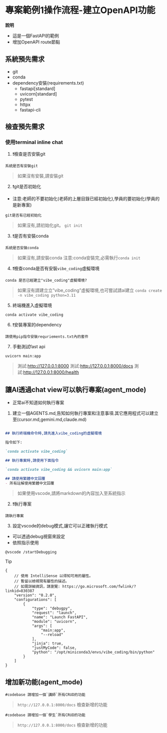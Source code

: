 # 專案範例1操作流程-建立OpenAPI功能

**說明**
- 這是一個FastAPI的範例
- 增加OpenAPI route節點

## 系統預先需求

- git
- conda
- dependency安裝(requirements.txt)
	- fastapi[standard]
	- uvicorn[standard]
	- pytest
	- httpx
	- fastapi-cli

## 檢查預先需求

### 使用terminal inline chat

1. ❗️檢查是否安裝git

> 
```
系統是否有安裝git
```

> 如果沒有安裝,請安裝git

2. ❗️git是否初始化

- 注意:老師的不要初始化(老師的上層目錄已經初始化),學員的要初始化(學員的是新專案)

> 
```
git是否有已經初始化
```

> 如果沒有,請初始化git。
> `git init`

3. ❗️是否有安裝conda

>
```
系統是否安裝conda
```

> 如果沒有,請安裝conda
> 注意:conda安裝完,必需執行`conda init`

4. ❗️檢查conda是否有安裝`vibe_coding`虛擬環境

> 
```
conda 是否已經建立"vibe_coding"虛擬環境?
```

> 如果沒有請建立立”vibe_coding”虛擬環境,也可嘗試請ai建立
> `conda create -n vibe_coding python=3.11`

5. 終端機進入虛擬環境

`conda activate vibe_coding`

6. ❗️安裝專案的dependency

>
```
請使用pip指令安裝requriements.txt內的套件 
```

7. 手動測試fast api

```
uvicorn main:app
```

> 測試:http://127.0.0.1:8000
> 測試:http://127.0.0.1:8000/docs
> 測試:http://127.0.0.1:8000/health

## 讓AI透過chat view可以執行專案(agent_mode)
- 正常ai不知道如何執行專案

1. 建立一個AGENTS.md,告知如何執行專案和注意事項.其它應用程式可以建立至(cursor.md,gemini.md,claude.md)

```markdown

## 執行終端機命令時,請先進入vibe_coding的虛擬環境

指令如下:

`conda activate vibe_coding`

## 執行專案時,請使用下面指令

`conda activate vibe_coding && uvicorn main:app`

## 請使用繁體中文回覆
- 所有註解使用繁體中文回覆
```

> 如果使用vscode,請將markdown的內容加入至系統指示

2. ❗️執行專案

```
請執行專案
```

3. 設定vscode的debug模式,讓它可以正確執行模式

- 可以透過debug視窗來設定
- 依照指示使用

```
@vscode /startDebugging
```

> [!TIP]

> 
```
{
    // 使用 IntelliSense 以得知可用的屬性。
    // 暫留以檢視現有屬性的描述。
    // 如需詳細資訊，請瀏覽: https://go.microsoft.com/fwlink/?linkid=830387
    "version": "0.2.0",
    "configurations": [
        {
            "type": "debugpy",
            "request": "launch",
            "name": "Launch FastAPI",
            "module": "uvicorn",
            "args": [
                "main:app",
                "--reload"
            ],
            "jinja": true,
            "justMyCode": false,
            "python": "/opt/miniconda3/envs/vibe_coding/bin/python"
        }
    ]
}
```



## 增加新功能(agent_mode)

```prompt
#codebase 請增加一個`講師`所有CRUD的功能
```

> `http://127.0.0.1:8000/docs` 檢查新增的功能
	

```prompt
#codebase 請增加一個`學生`所有CRUD的功能
```

> `http://127.0.0.1:8000/docs` 檢查新增的功能

